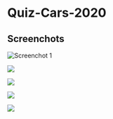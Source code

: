 # Quiz-Cars-2020


## Screenchots
![Screenchot 1](https://github.com/AlexeyPas/Quiz-Cars-2020-/blob/main/Quiz%202020/Screenshots/Screenshots1.png)

![](https://github.com/AlexeyPas/Quiz-Cars-2020-/blob/main/Quiz%202020/Screenshots/Screenshots2.png)

![](https://github.com/AlexeyPas/Quiz-Cars-2020-/blob/main/Quiz%202020/Screenshots/Screenshots3.png)

![](https://github.com/AlexeyPas/Quiz-Cars-2020-/blob/main/Quiz%202020/Screenshots/Screenshots4.png)

![](https://github.com/AlexeyPas/Quiz-Cars-2020-/blob/main/Quiz%202020/Screenshots/Screenshots5.png)
